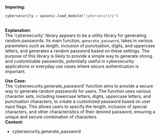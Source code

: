 <b class="custom_code_highlight_green">Imporing:</b><br>
```python
cybersecurity = upsonic.load_module("cybersecurity")
```
<br><b class="custom_code_highlight_green">Explanation:</b><br>The 'cybersecurity' library appears to be a utility library for generating random passwords. Its main function, `generate_password`, takes in various parameters such as length, inclusion of punctuation, digits, and uppercase letters, and generates a random password based on these settings. The purpose of this library is likely to provide a simple way to generate strong and customizable passwords, potentially useful in cybersecurity applications or everyday use cases where secure authentication is important.

<b class="custom_code_highlight_green">Use Case:</b><br>The 'cybersecurity.generate_password' function aims to provide a secure way to generate random passwords for users. The function uses various character sets, including lowercase letters, digits, uppercase letters, and punctuation characters, to create a customized password based on user input flags. This allows users to specify the length, inclusion of special characters, and other characteristics of their desired password, ensuring a unique and secure combination of characters.
<br><b class="custom_code_highlight_green">Content:</b><br>
  - cybersecurity.generate_password
